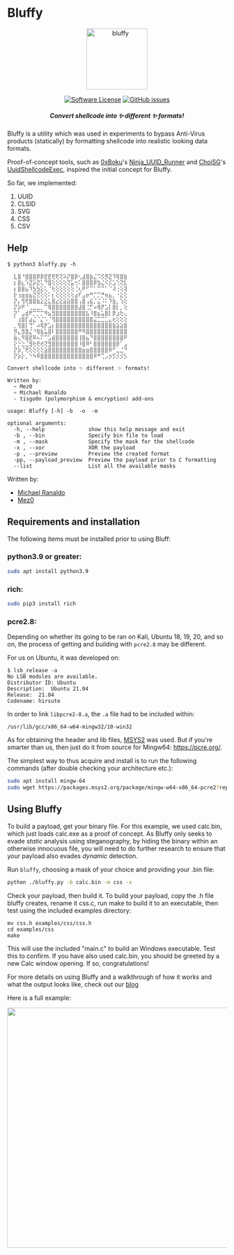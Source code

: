 # Bluffy

<p align="center">
  <img alt="bluffy" src="https://media.giphy.com/media/11Mj6P6WqWnnuU/giphy.gif" height="140" />
  <p align="center">
    <a href="https://github.com/ad-995/bluffy/blob/master/LICENSE"><img alt="Software License" src="https://img.shields.io/badge/license-MIT-brightgreen.svg?style=flat-square"></a>
    <a href="https://github.com/ad-995/bluffy/issues"><img alt="GitHub issues" src="https://img.shields.io/github/issues/ad-995/bluffy.svg?style=flat-square"></a>
    </p>
</p>

<h5 align="center"><i>Convert shellcode into ✨ different ✨ formats!</i></h5>

Bluffy is a utility which was used in experiments to bypass Anti-Virus products (statically) by formatting shellcode into realistic looking data formats.

Proof-of-concept tools, such as [0xBoku](https://twitter.com/0xBoku)'s [Ninja_UUID_Runner](https://github.com/boku7/Ninja_UUID_Runner) and [ChoiSG](https://github.com/ChoiSG)'s [UuidShellcodeExec](https://github.com/ChoiSG/UuidShellcodeExec), inspired the initial concept for Bluffy.

So far, we implemented:

1. UUID
2. CLSID
3. SVG
4. CSS
5. CSV

## Help

```
$ python3 bluffy.py -h

  ⣇⣿⠘⣿⣿⣿⡿⡿⣟⣟⢟⢟⢝⠵⡝⣿⡿⢂⣼⣿⣷⣌⠩⡫⡻⣝⠹⢿⣿⣷
  ⡆⣿⣆⠱⣝⡵⣝⢅⠙⣿⢕⢕⢕⢕⢝⣥⢒⠅⣿⣿⣿⡿⣳⣌⠪⡪⣡⢑⢝⣇
  ⡆⣿⣿⣦⠹⣳⣳⣕⢅⠈⢗⢕⢕⢕⢕⢕⢈⢆⠟⠋⠉⠁⠉⠉⠁⠈⠼⢐⢕⢽
  ⡗⢰⣶⣶⣦⣝⢝⢕⢕⠅⡆⢕⢕⢕⢕⢕⣴⠏⣠⡶⠛⡉⡉⡛⢶⣦⡀⠐⣕⢕
  ⡝⡄⢻⢟⣿⣿⣷⣕⣕⣅⣿⣔⣕⣵⣵⣿⣿⢠⣿⢠⣮⡈⣌⠨⠅⠹⣷⡀⢱⢕
  ⡝⡵⠟⠈⢀⣀⣀⡀⠉⢿⣿⣿⣿⣿⣿⣿⣿⣼⣿⢈⡋⠴⢿⡟⣡⡇⣿⡇⡀⢕
  ⡝⠁⣠⣾⠟⡉⡉⡉⠻⣦⣻⣿⣿⣿⣿⣿⣿⣿⣿⣧⠸⣿⣦⣥⣿⡇⡿⣰⢗⢄
  ⠁⢰⣿⡏⣴⣌⠈⣌⠡⠈⢻⣿⣿⣿⣿⣿⣿⣿⣿⣿⣿⣬⣉⣉⣁⣄⢖⢕⢕⢕
  ⡀⢻⣿⡇⢙⠁⠴⢿⡟⣡⡆⣿⣿⣿⣿⣿⣿⣿⣿⣿⣿⣿⣿⣿⣿⣿⣷⣵⣵⣿
  ⡻⣄⣻⣿⣌⠘⢿⣷⣥⣿⠇⣿⣿⣿⣿⣿⣿⠛⠻⣿⣿⣿⣿⣿⣿⣿⣿⣿⣿⣿
  ⣷⢄⠻⣿⣟⠿⠦⠍⠉⣡⣾⣿⣿⣿⣿⣿⣿⢸⣿⣦⠙⣿⣿⣿⣿⣿⣿⣿⣿⠟
  ⡕⡑⣑⣈⣻⢗⢟⢞⢝⣻⣿⣿⣿⣿⣿⣿⣿⠸⣿⠿⠃⣿⣿⣿⣿⣿⣿⡿⠁⣠
  ⡝⡵⡈⢟⢕⢕⢕⢕⣵⣿⣿⣿⣿⣿⣿⣿⣿⣿⣶⣶⣿⣿⣿⣿⣿⠿⠋⣀⣈⠙
  ⡝⡵⡕⡀⠑⠳⠿⣿⣿⣿⣿⣿⣿⣿⣿⣿⣿⣿⣿⣿⣿⠿⠛⢉⡠⡲⡫⡪⡪⡣

Convert shellcode into ✨ different ✨ formats!

Written by:
  ~ Mez0
  ~ Michael Ranaldo
  - tisgo0n (polymorphism & encryption) add-ons

usage: Bluffy [-h] -b  -o  -m

optional arguments:
  -h, --help              show this help message and exit
  -b , --bin              Specify bin file to load
  -m , --mask             Specify the mask for the shellcode
  -x , --xor              XOR the payload
  -p , --preview          Preview the created format
  -pp, --payload_preview  Preview the payload prior to C formatting
  --list                  List all the available masks
```

Written by:
- [Michael Ranaldo](https://twitter.com/michaeljranaldo)
- [Mez0](https://twitter.com/__mez0__)

## Requirements and installation

The following items must be installed prior to using Bluff:

### python3.9 or greater:
```bash
sudo apt install python3.9
```

### rich:
```bash
sudo pip3 install rich
````

### pcre2.8:

Depending on whether its going to be ran on Kali, Ubuntu 18, 19, 20, and so on, the process of getting and building with `pcre2.8` may be different.

For us on Ubuntu, it was developed on:
```
$ lsb_release -a
No LSB modules are available.
Distributor ID: Ubuntu
Description:  Ubuntu 21.04
Release:  21.04
Codename: hirsute
```

In order to link `libpcre2-8.a`, the `.a` file had to be included within:
```
/usr/lib/gcc/x86_64-w64-mingw32/10-win32
```

As for obtaining the header and lib files, [MSYS2](https://packages.msys2.org/base/mingw-w64-pcre2) was used. But if you're smarter than us, then just do it from source for Mingw64: https://pcre.org/.


The simplest way to thus acquire and install is to run the following commands (after double checking your architecture etc.):

```bash
sudo apt install mingw-64
sudo wget https://packages.msys2.org/package/mingw-w64-x86_64-pcre2?repo=mingw64 -P /usr/lib/gcc/x86_64-w64-mingw32/10-win32
```

## Using Bluffy

To build a payload, get your binary file. For this example, we used calc.bin, which just loads calc.exe as a proof of concept. As Bluffy only seeks to evade _static_ analysis using steganography, by hiding the binary within an otherwise innocuous file, you will need to do further research to ensure that your payload also evades _dynamic_ detection.

Run `bluffy`, choosing a mask of your choice and providing your .bin file:
```bash
python ./bluffy.py -b calc.bin -m css -x
```

Check your payload, then build it. To build your payload, copy the .h file bluffy creates, rename it css.c, run make to build it to an executable, then test using the included examples directory:

```
mv css.h examples/css/css.h
cd examples/css
make
```

This will use the included "main.c" to build an Windows executable. Test this to confirm. If you have also used calc.bin, you should be greeted by a new Calc window opening. If so, congratulations!

For more details on using Bluffy and a walkthrough of how it works and what the output looks like, check out our [blog](https://ad-995.group/posts/bluffy/bluffy.html)

Here is a full example:

<p align="center"><img src="https://github.com/ad-995/bluffy/raw/main/images/bluffy.gif" width="550"></p>

